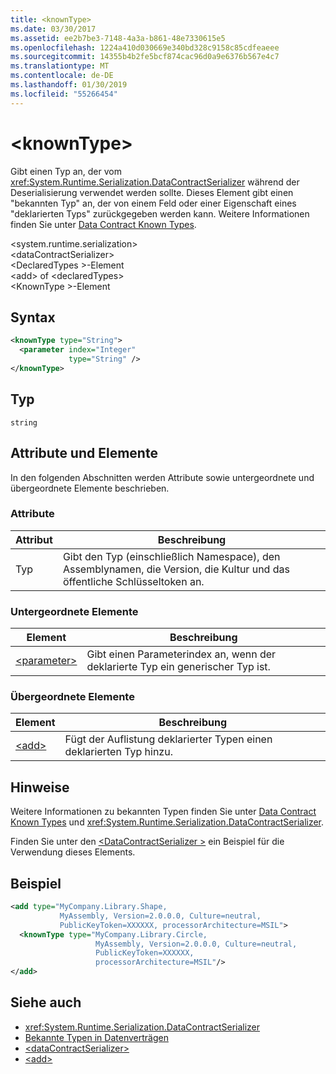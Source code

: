 ```yaml
---
title: <knownType>
ms.date: 03/30/2017
ms.assetid: ee2b7be3-7148-4a3a-b861-48e7330615e5
ms.openlocfilehash: 1224a410d030669e340bd328c9158c85cdfeaeee
ms.sourcegitcommit: 14355b4b2fe5bcf874cac96d0a9e6376b567e4c7
ms.translationtype: MT
ms.contentlocale: de-DE
ms.lasthandoff: 01/30/2019
ms.locfileid: "55266454"
---
```

# <a name="knowntype"></a>\<knownType>
Gibt einen Typ an, der vom <xref:System.Runtime.Serialization.DataContractSerializer> während der Deserialisierung verwendet werden sollte. Dieses Element gibt einen "bekannten Typ" an, der von einem Feld oder einer Eigenschaft eines "deklarierten Typs" zurückgegeben werden kann. Weitere Informationen finden Sie unter [Data Contract Known Types](../../../../../docs/framework/wcf/feature-details/data-contract-known-types.md).  
  
 \<system.runtime.serialization>  
\<dataContractSerializer>  
\<DeclaredTypes >-Element  
\<add> of \<declaredTypes>  
\<KnownType >-Element  
  
## <a name="syntax"></a>Syntax  
  
```xml  
<knownType type="String">
  <parameter index="Integer"
             type="String" />
</knownType>
```  
  
## <a name="type"></a>Typ  
 `string`  
  
## <a name="attributes-and-elements"></a>Attribute und Elemente  
 In den folgenden Abschnitten werden Attribute sowie untergeordnete und übergeordnete Elemente beschrieben.  
  
### <a name="attributes"></a>Attribute  
  
|Attribut|Beschreibung|  
|---------------|-----------------|  
|Typ|Gibt den Typ (einschließlich Namespace), den Assemblynamen, die Version, die Kultur und das öffentliche Schlüsseltoken an.|  
  
### <a name="child-elements"></a>Untergeordnete Elemente  
  
|Element|Beschreibung|  
|-------------|-----------------|  
|[\<parameter>](../../../../../docs/framework/configure-apps/file-schema/wcf/parameter.md)|Gibt einen Parameterindex an, wenn der deklarierte Typ ein generischer Typ ist.|  
  
### <a name="parent-elements"></a>Übergeordnete Elemente  
  
|Element|Beschreibung|  
|-------------|-----------------|  
|[\<add>](../../../../../docs/framework/configure-apps/file-schema/wcf/add-of-declaredtypes-element.md)|Fügt der Auflistung deklarierter Typen einen deklarierten Typ hinzu.|  
  
## <a name="remarks"></a>Hinweise  
 Weitere Informationen zu bekannten Typen finden Sie unter [Data Contract Known Types](../../../../../docs/framework/wcf/feature-details/data-contract-known-types.md) und <xref:System.Runtime.Serialization.DataContractSerializer>.  
  
 Finden Sie unter den [ \<DataContractSerializer >](../../../../../docs/framework/configure-apps/file-schema/wcf/datacontractserializer-element.md) ein Beispiel für die Verwendung dieses Elements.  
  
## <a name="example"></a>Beispiel  
  
```xml  
<add type="MyCompany.Library.Shape,
           MyAssembly, Version=2.0.0.0, Culture=neutral,
           PublicKeyToken=XXXXXX, processorArchitecture=MSIL">
  <knownType type="MyCompany.Library.Circle,
                   MyAssembly, Version=2.0.0.0, Culture=neutral,
                   PublicKeyToken=XXXXXX,
                   processorArchitecture=MSIL"/>
</add>
```  
  
## <a name="see-also"></a>Siehe auch
- <xref:System.Runtime.Serialization.DataContractSerializer>
- [Bekannte Typen in Datenverträgen](../../../../../docs/framework/wcf/feature-details/data-contract-known-types.md)
- [\<dataContractSerializer>](../../../../../docs/framework/configure-apps/file-schema/wcf/datacontractserializer-element.md)
- [\<add>](../../../../../docs/framework/configure-apps/file-schema/wcf/add-of-declaredtypes-element.md)

